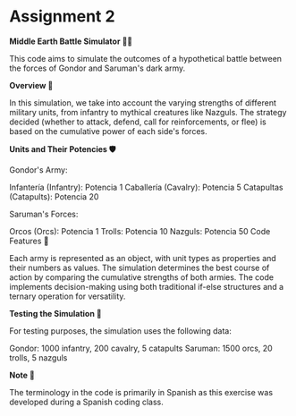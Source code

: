 # Assignment 2

**Middle Earth Battle Simulator 🏹🔥**

This code aims to simulate the outcomes of a hypothetical battle between the forces of Gondor and Saruman's dark army.

**Overview 📖**

In this simulation, we take into account the varying strengths of different military units, from infantry to mythical creatures like Nazguls. The strategy decided (whether to attack, defend, call for reinforcements, or flee) is based on the cumulative power of each side's forces.

**Units and Their Potencies 🛡️**

Gondor's Army:

Infantería (Infantry): Potencia 1
Caballería (Cavalry): Potencia 5
Catapultas (Catapults): Potencia 20

Saruman's Forces:

Orcos (Orcs): Potencia 1
Trolls: Potencia 10
Nazguls: Potencia 50
Code Features 🚀

Each army is represented as an object, with unit types as properties and their numbers as values.
The simulation determines the best course of action by comparing the cumulative strengths of both armies.
The code implements decision-making using both traditional if-else structures and a ternary operation for versatility.

**Testing the Simulation 🧪**

For testing purposes, the simulation uses the following data:

Gondor: 1000 infantry, 200 cavalry, 5 catapults
Saruman: 1500 orcs, 20 trolls, 5 nazguls

**Note 📌**

The terminology in the code is primarily in Spanish as this exercise was developed during a Spanish coding class.
